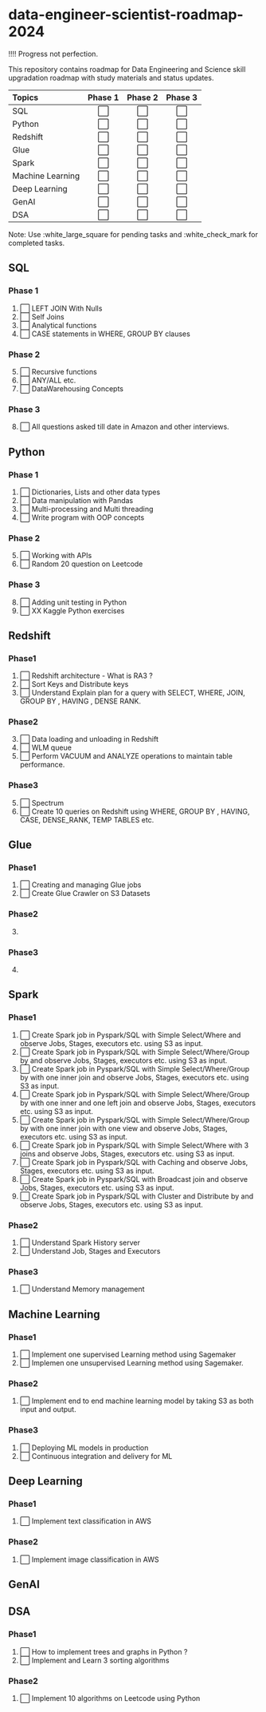 # data-engineer-scientist-roadmap-2024

!!!! Progress not perfection.

This repository contains roadmap for Data Engineering and Science skill upgradation roadmap with study materials and status updates.

| Topics            | Phase 1 | Phase 2 | Phase 3 |
| :---------------- | :------: | :----: | :----: |
| SQL              | :white_large_square: |:white_large_square:|:white_large_square:|
| Python           | :white_large_square: |:white_large_square:|:white_large_square:|
| Redshift         | :white_large_square: |:white_large_square:|:white_large_square:|
| Glue             | :white_large_square: |:white_large_square:|:white_large_square:|
| Spark            | :white_large_square: |:white_large_square:|:white_large_square:|
| Machine Learning | :white_large_square: |:white_large_square:|:white_large_square:|
| Deep Learning    | :white_large_square: |:white_large_square:|:white_large_square:|
| GenAI            | :white_large_square: |:white_large_square:|:white_large_square:|
| DSA              | :white_large_square: |:white_large_square:|:white_large_square:|

Note: Use :white_large_square for pending tasks and :white_check_mark for completed tasks.

## SQL

### Phase 1

1. :white_large_square: LEFT JOIN With Nulls
2. :white_large_square: Self Joins
3. :white_large_square: Analytical functions
4. :white_large_square: CASE statements in WHERE, GROUP BY clauses

### Phase 2
5. :white_large_square: Recursive functions
6. :white_large_square: ANY/ALL etc.
7. :white_large_square: DataWarehousing Concepts

### Phase 3
8. :white_large_square: All questions asked till date in Amazon and other interviews.

## Python

### Phase 1
1. :white_large_square: Dictionaries, Lists and other data types
2. :white_large_square: Data manipulation with Pandas
3. :white_large_square: Multi-processing and Multi threading
4. :white_large_square: Write program with OOP concepts

### Phase 2
5. :white_large_square: Working with APIs
6. :white_large_square: Random 20 question on Leetcode

### Phase 3
8. :white_large_square: Adding unit testing in Python
9. :white_large_square: XX Kaggle Python exercises

## Redshift

### Phase1
1. :white_large_square: Redshift architecture - What is RA3 ?
2. :white_large_square: Sort Keys and Distribute keys
3. :white_large_square: Understand Explain plan for a query with SELECT, WHERE, JOIN, GROUP BY , HAVING , DENSE RANK.

### Phase2
3. :white_large_square: Data loading and unloading in Redshift
4. :white_large_square: WLM queue
5. :white_large_square: Perform VACUUM and ANALYZE operations to maintain table performance.

### Phase3
5. :white_large_square: Spectrum
6. :white_large_square: Create 10 queries on Redshift using WHERE, GROUP BY , HAVING, CASE, DENSE_RANK, TEMP TABLES etc.

## Glue 

### Phase1
1. :white_large_square: Creating and managing Glue jobs
2. :white_large_square: Create Glue Crawler on S3 Datasets

### Phase2
3. 

### Phase3
4. <TBD>

## Spark

### Phase1
1. :white_large_square: Create Spark job in Pyspark/SQL with Simple Select/Where and observe Jobs, Stages, executors etc. using S3 as input.
2. :white_large_square: Create Spark job in Pyspark/SQL with Simple Select/Where/Group by and observe Jobs, Stages, executors etc. using S3 as input.
3. :white_large_square: Create Spark job in Pyspark/SQL with Simple Select/Where/Group by with one inner join and observe Jobs, Stages, executors etc. using S3 as input.
4. :white_large_square: Create Spark job in Pyspark/SQL with Simple Select/Where/Group by with one inner and one left join and observe Jobs, Stages, executors etc. using S3 as input.
5. :white_large_square: Create Spark job in Pyspark/SQL with Simple Select/Where/Group by with one inner join with one view and observe Jobs, Stages, executors etc. using S3 as input.
6. :white_large_square: Create Spark job in Pyspark/SQL with Simple Select/Where with 3 joins and observe Jobs, Stages, executors etc. using S3 as input.
7. :white_large_square: Create Spark job in Pyspark/SQL with Caching and observe Jobs, Stages, executors etc. using S3 as input.
8. :white_large_square: Create Spark job in Pyspark/SQL with Broadcast join and observe Jobs, Stages, executors etc. using S3 as input.
9. :white_large_square: Create Spark job in Pyspark/SQL with Cluster and Distribute by and observe Jobs, Stages, executors etc. using S3 as input.

### Phase2
1. :white_large_square: Understand Spark History server
2. :white_large_square: Understand Job, Stages and Executors

### Phase3
1. :white_large_square: Understand Memory management

## Machine Learning
### Phase1
1. :white_large_square: Implement one supervised Learning method using Sagemaker
2. :white_large_square: Implemen one unsupervised Learning method using Sagemaker.

### Phase2
1. :white_large_square: Implement end to end machine learning model by taking S3 as both input and output.

### Phase3
1. :white_large_square: Deploying ML models in production
2. :white_large_square: Continuous integration and delivery for ML

## Deep Learning
### Phase1
1. :white_large_square: Implement text classification in AWS

### Phase2
1. :white_large_square: Implement image classification in AWS

## GenAI
<TBD>

## DSA
### Phase1
1. :white_large_square: How to implement trees and graphs in Python ?
2. :white_large_square: Implement and Learn 3 sorting algorithms

### Phase2
1. :white_large_square: Implement 10 algorithms on Leetcode using Python
